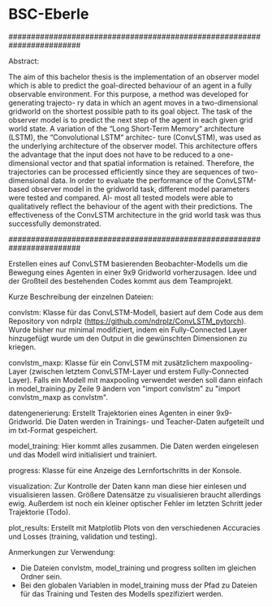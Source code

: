 # BSC-Eberle
########################################################################

Abstract:

The aim of this bachelor thesis is the implementation of an observer model which
is able to predict the goal-directed behaviour of an agent in a fully observable
environment. For this purpose, a method was developed for generating trajecto-
ry data in which an agent moves in a two-dimensional gridworld on the shortest
possible path to its goal object. The task of the observer model is to predict the
next step of the agent in each given grid world state. A variation of the “Long
Short-Term Memory“ architecture (LSTM), the “Convolutional LSTM“ architec-
ture (ConvLSTM), was used as the underlying architecture of the observer model.
This architecture offers the advantage that the input does not have to be reduced
to a one-dimensional vector and that spatial information is retained. Therefore, the
trajectories can be processed efficiently since they are sequences of two-dimensional
data. In order to evaluate the performance of the ConvLSTM-based observer model
in the gridworld task, different model parameters were tested and compared. Al-
most all tested models were able to qualitatively reflect the behaviour of the agent
with their predictions. The effectiveness of the ConvLSTM architecture in the grid
world task was thus successfully demonstrated.

########################################################################




Erstellen eines auf ConvLSTM basierenden Beobachter-Modells um die Bewegung eines Agenten in einer 9x9 Gridworld vorherzusagen. 
Idee und der Großteil des bestehenden Codes kommt aus dem Teamprojekt.


Kurze Beschreibung der einzelnen Dateien:

convlstm:
Klasse für das ConvLSTM-Modell, basiert auf dem Code aus dem Repository von ndrplz (https://github.com/ndrplz/ConvLSTM_pytorch). 
Wurde bisher nur minimal modifiziert, indem ein Fully-Connected Layer hinzugefügt wurde um den Output in die gewünschten Dimensionen zu kriegen.

convlstm_maxp:
Klasse für ein ConvLSTM mit zusätzlichem maxpooling-Layer (zwischen letztem ConvLSTM-Layer und erstem Fully-Connected Layer).
Falls ein Modell mit maxpooling verwendet werden soll dann einfach in model_training.py Zeile 9 ändern von "import convlstm" zu "import convlstm_maxp as convlstm".

datengenerierung:
Erstellt Trajektorien eines Agenten in einer 9x9-Gridworld. Die Daten werden in Trainings- und Teacher-Daten aufgeteilt und im txt-Format gespeichert.

model_training:
Hier kommt alles zusammen. Die Daten werden eingelesen und das Modell wird initialisiert und trainiert.

progress:
Klasse für eine Anzeige des Lernfortschritts in der Konsole.

visualization:
Zur Kontrolle der Daten kann man diese hier einlesen und visualisieren lassen. 
Größere Datensätze zu visualisieren braucht allerdings ewig. Außerdem ist noch ein kleiner optischer Fehler im letzten Schritt jeder Trajektorie (Todo).

plot_results:
Erstellt mit Matplotlib Plots von den verschiedenen Accuracies und Losses (training, validation und testing).


Anmerkungen zur Verwendung:
- Die Dateien convlstm, model_training und progress sollten im gleichen Ordner sein.
- Bei den globalen Variablen in model_training muss der Pfad zu Dateien für das Training und Testen des Modells spezifiziert werden.
